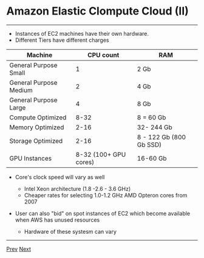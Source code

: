 # Amazon Elastic Clompute Cloud (II)

*** 
* Instances of EC2 machines have their own hardware.
* Different Tiers have different charges

| Machine | CPU count | RAM |  
| ------------- | ------------- | ------------- |
| General Purpose Small |  1 | 2 Gb | 
| General Purpose Medium |  2 | 4 Gb | 
| General Purpose Large |  4 | 8 Gb | 
| Compute Optimized | 8-32 | 8 = 60 Gb |
| Memory Optimized | 2-16 | 32- 244 Gb |
| Storage Optimized |2-16 | 8 - 122 Gb (800 Gb SSD) |
| GPU Instances | 8-32 (100+ GPU cores) | 16-60 Gb |

* Core's clock speed will vary as well
	* Intel Xeon architecture (1.8 -2.6 - 3.6 GHz)
	* Cheaper rates for selecting 1.0-1.2 GHz AMD Opteron cores from 2007

* User can also "bid" on spot instances of EC2 which become available when AWS has unused resources
	* Hardware of these systesm can vary
	
***

[Prev](https://github.com/AustinCerny/CSCI582_Presentation4/blob/master/slide14.md)
[Next](https://github.com/AustinCerny/CSCI582_Presentation4/blob/master/slide16.md)
